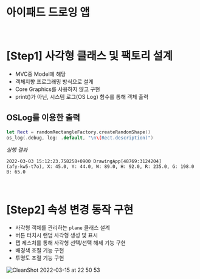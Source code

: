 # 아이패드 드로잉 앱

<br>

# [Step1] 사각형 클래스 및 팩토리 설계

- MVC중 Model에 해당
- 객체지향 프로그래밍 방식으로 설계
- Core Graphics를 사용하지 않고 구현
- print()가 아닌, 시스템 로그(OS Log) 함수를 통해 객체 출력


## OSLog를 이용한 출력

```swift
let Rect = randomRectangleFactory.createRandomShape()
os_log(.debug, log: .default, "\n\(Rect.description)")
```

*실행 결과*
```
2022-03-03 15:12:23.758258+0900 DrawingApp[48769:3124204] 
(afy-kw5-t7o), X: 45.0, Y: 44.0, W: 89.0, H: 92.0, R: 235.0, G: 198.0 B: 65.0
```

<br>

# [Step2] 속성 변경 동작 구현

- 사각형 객체를 관리하는 `plane` 클래스 설계
- 버튼 터치시 랜덤 사각형 생성 및 표시
- 탭 제스처를 통해 사각형 선택/선택 해제 기능 구현
- 배경색 조절 기능 구현
- 투명도 조절 기능 구현

![CleanShot 2022-03-15 at 22 50 53](https://user-images.githubusercontent.com/57667738/158392532-9c4dc961-163f-44f9-877a-66093f8ad842.gif)